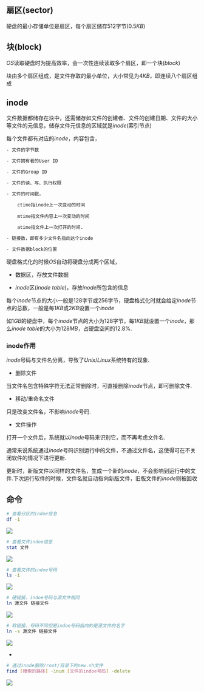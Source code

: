 <!--
 * @Description: 
 * @Version: 1.0
 * @Author: DaLao
 * @Email: dalao_li@163.com
 * @Date: 2021-03-11 11:44:56
 * @LastEditors: DaLao
 * @LastEditTime: 2021-10-06 23:58:01
-->

## 扇区(sector)

硬盘的最小存储单位是扇区，每个扇区储存$512$字节($0.5KB$)

## 块(block)

$OS$读取硬盘时为提高效率，会一次性连续读取多个扇区，即一个块($block$)

块由多个扇区组成，是文件存取的最小单位，大小常见为$4KB$，即连续八个扇区组成

## inode

文件数据都储存在块中，还需储存如文件的创建者、文件的创建日期、文件的大小等文件的元信息，储存文件元信息的区域就是$inode$(索引节点)

每个文件都有对应的$inode$，内容包含，

```sh
- 文件的字节数

- 文件拥有者的User ID

- 文件的Group ID

- 文件的读、写、执行权限

- 文件的时间戳，

    ctime指inode上一次变动的时间
  
    mtime指文件内容上一次变动的时间
  
    atime指文件上一次打开的时间.

- 链接数，即有多少文件名指向这个inode

- 文件数据block的位置
```

硬盘格式化的时候$OS$自动将硬盘分成两个区域，

- 数据区，存放文件数据

- $inode$区($inode$ $table$)，存放$inode$所包含的信息

每个$inode$节点的大小一般是$128$字节或$256$字节，硬盘格式化时就会给定$inode$节点的总数，一般是每$1KB$或$2KB$设置一个$inode$

如$1GB$的硬盘中，每个$inode$节点的大小为$128$字节，每$1KB$就设置一个$inode$，那么$inode$ $table$的大小为$128MB$，占硬盘空间的$12.8\%$.

### inode作用

$inode$号码与文件名分离，导致了$Unix/Linux$系统特有的现象.

- 删除文件

当文件名包含特殊字符无法正常删除时，可直接删除$inode$节点，即可删除文件.

- 移动/重命名文件

只是改变文件名，不影响$inode$号码.

- 文件操作

打开一个文件后，系统就以$inode$号码来识别它，而不再考虑文件名.

通常来说系统通过$inode$号码识别运行中的文件，不通过文件名，这使得可在不关闭软件的情况下进行更新.

更新时，新版文件以同样的文件名，生成一个新的$inode$，不会影响到运行中的文件.下次运行软件的时候，文件名就自动指向新版文件，旧版文件的$inode$则被回收

## 命令

```sh
# 查看分区的indoe信息
df -i
```
![](https://cdn.hurra.ltd/img/20210311131328.png)

```sh
# 查看文件indoe信息
stat 文件
```

![](https://cdn.hurra.ltd/img/20210311115029.png)

```sh
# 查看文件的indoe号码
ls -i
```
![](https://cdn.hurra.ltd/img/20210311132619.png)

```sh
# 硬链接，indoe号码与源文件相同
ln 源文件 链接文件
```
![](https://cdn.hurra.ltd/img/20210311133933.png)

```sh
# 软链接，号码不同但是indoe号码指向的是源文件的名字
ln -s 源文件 链接文件
```
![](https://cdn.hurra.ltd/img/20210311134110.png)

- 

```sh
# 通过inode删除/root/目录下的new.sh文件
find [搜索的路径] -inum [文件的indoe号码] -delete
```
![](https://cdn.hurra.ltd/img/20210311135552.png)



